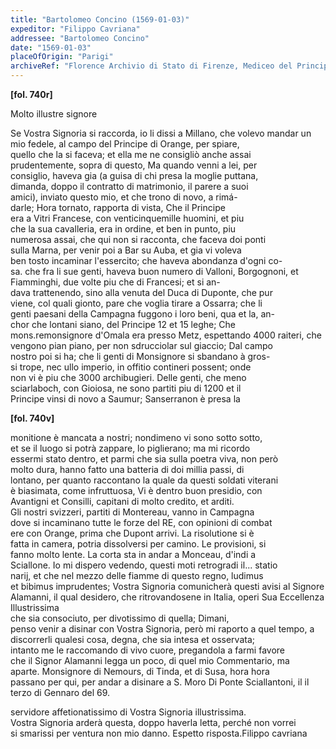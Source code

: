 ```yaml
---
title: "Bartolomeo Concino (1569-01-03)"
expeditor: "Filippo Cavriana"
addressee: "Bartolomeo Concino"
date: "1569-01-03"
placeOfOrigin: "Parigi"
archiveRef: "Florence Archivio di Stato di Firenze, Mediceo del Principato, 4850, fols. -"
---
```



**[fol. 740r]**

Molto illustre signore

Se Vostra Signoria  si raccorda, io li dissi a Millano, che volevo mandar un   
mio fedele, al campo del Principe di Orange, per spiare,   
quello che la si faceva; et ella me ne consigliò anche assai   
prudentemente, sopra di questo, Ma quando venni a lei, per   
consiglio, haveva gia (a guisa di chi presa la moglie puttana,   
dimanda, doppo il contratto di matrimonio, il parere a suoi   
amici), inviato questo mio, et che trono di novo, a rimá-  
darle; Hora tornato, rapporta di vista, Che il Principe  
era a Vitri Francese, con venticinquemille huomini, et piu   
che la sua cavalleria, era in ordine, et ben in punto, piu   
numerosa assai, che qui non  si racconta, che faceva doi ponti   
sulla Marna, per venir poi a Bar su Auba, et gia vi voleva   
ben tosto incaminar l'essercito; che haveva abondanza d'ogni co-  
sa. che fra li sue genti, haveva buon numero di Valloni, Borgognoni, et Fiamminghi, due volte piu che di Francesi; et si an-  
dava trattenendo, sino alla venuta del Duca di Duponte, che pur   
viene, col quali gionto, pare che voglia tirare a Ossarra; che li   
genti paesani della Campagna fuggono i loro beni, qua et la, an-  
chor che lontani siano, del Principe 12 et 15 leghe; Che   
mons.remonsignore d'Omala era presso Metz, espettando 4000 raiteri, che   
vengono pian piano, per non sdrucciolar sul giaccio; Dal campo   
nostro poi si ha; che li genti di Monsignore  si sbandano à gros-  
si trope, nec ullo imperio, in offitio contineri possent; onde   
non vi è piu che 3000 archibugieri. Delle genti, che meno   
sciarlaboch, con Gioiosa, ne sono partiti piu di 1200 et il   
Principe vinsi di novo a Saumur; Sanserranon  è presa la


**[fol. 740v]**

monitione è mancata a nostri; nondimeno vi sono sotto sotto,   
et se il luogo si potrà zappare, lo piglierano; ma mi ricordo   
essermi stato dentro, et parmi che sia sulla poetra viva, non però   
molto dura, hanno fatto una batteria di doi millia passi, di   
lontano, per quanto raccontano la quale da questi soldati viterani   
è biasimata, come infruttuosa, Vi è dentro buon presidio, con   
Avantigni et Consilli, capitani di molto credito, et arditi.   
Gli nostri svizzeri, partiti di Montereau, vanno in Campagna   
dove si incaminano tutte le forze del RE, con opinioni di combat   
ere con Orange, prima che Dupont arrivi. La risolutione si è   
fatta in camera, potria dissolversi per camino. Le provisioni, si   
fanno molto lente. La corta sta in andar a Monceau, d'indi a   
Sciallone. Io mi dispero vedendo, questi moti retrogradi il... statio   
narij, et che nel mezzo delle fiamme di questo regno, ludimus   
et bibimus imprudentes; Vostra Signoria  comunicherà questi avisi al Signore   
Alamanni, il qual desidero, che ritrovandosene in Italia, operi Sua Eccellenza Illustrissima   
che sia consociuto, per divotissimo di quella; Dimani,   
penso venir a disinar con Vostra Signoria, però mi raporto a quel tempo, a   
discorrerli qualesi cosa, degna, che sia intesa et osservata;   
intanto me le raccomando di vivo cuore, pregandola a farmi favore   
che il Signor Alamanni legga un poco, di quel mio Commentario, ma   
aparte. Monsignore di Nemours, di Tinda, et di Susa, hora hora   
passano per qui, per andar a disinare a S. Moro Di Ponte Sciallantoni, il il terzo  di Gennaro del 69.

servidore affetionatissimo  di Vostra Signoria illustrissima.   
Vostra Signoria  arderà questa, doppo haverla letta, perché non vorrei   
si smarissi per ventura non  mio danno. Espetto risposta.Filippo cavriana

